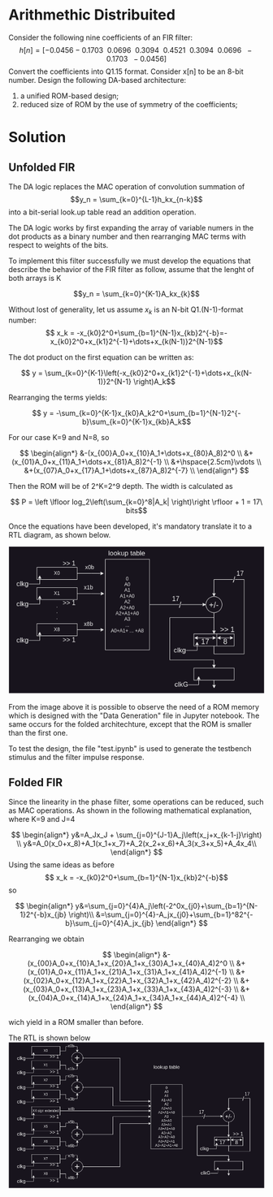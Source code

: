 # Arithmethic Distribuited

Consider the following nine coefficients of an FIR filter:
$$h[n] = [-0.0456 -0.1703 \ \ 0.0696\ \ 0.3094 \ \ 0.4521 \ \ 0.3094 \ \ 0.0696 \ \ -0.1703 \ \ -0.0456]$$
Convert the coefficients into Q1.15 format. Consider x[n] to be an 8-bit number. Design the
following DA-based architecture:
1. a unified ROM-based design;
2. reduced size of ROM by the use of symmetry of the coefficients;

# Solution
## Unfolded FIR
The DA logic replaces the MAC operation of convolution summation of
$$y_n = \sum_{k=0}^{L-1}h_kx_{n-k}$$
into a bit-serial look.up table read an addition operation.

The DA logic works by first expanding the array of variable numers in the dot products as a binary number and then rearranging MAC terms with respect to weights of the bits.

To implement this filter successfully we must develop the equations that describe the behavior of the FIR filter as follow, assume that the lenght of both arrays is K

$$y_n = \sum_{k=0}^{K-1}A_kx_{k}$$

Without lost of generality, let us assume $x_k$ is an N-bit Q1.(N-1)-format number:
$$ x_k = -x_{k0}2^0+\sum_{b=1}^{N-1}x_{kb}2^{-b}=-x_{k0}2^0+x_{k1}2^{-1}+\dots+x_{k(N-1)}2^{N-1}$$

The dot product on the first equation can be written as:

$$ y = \sum_{k=0}^{K-1}\left(-x_{k0}2^0+x_{k1}2^{-1}+\dots+x_{k(N-1)}2^{N-1} \right)A_k$$

Rearranging the terms yields:

$$ y = -\sum_{k=0}^{K-1}x_{k0}A_k2^0+\sum_{b=1}^{N-1}2^{-b}\sum_{k=0}^{K-1}x_{kb}A_k$$

For our case K=9 and N=8, so

$$
 \begin{align*}
    &-(x_{00}A_0+x_{10}A_1+\dots+x_{80}A_8)2^0 \\
    &+(x_{01}A_0+x_{11}A_1+\dots+x_{81}A_8)2^{-1} \\
    &+\hspace{2.5cm}\vdots \\
    &+(x_{07}A_0+x_{17}A_1+\dots+x_{87}A_8)2^{-7} \\
 \end{align*}
$$

Then the ROM will be of 2^K=2^9 depth. The width is calculated as

$$ P = \left \lfloor log_2\left(\sum_{k=0}^8|A_k| \right)\right \rfloor + 1 = 17\ bits$$

Once the equations have been developed, it's mandatory translate it to a RTL diagram, as shown below.

<img src="doc/DA unfolded.png">

From the image above it is possible to observe the need of a ROM memory which is designed with the "Data Generation" file in Jupyter notebook. The same occurs for the folded architechture, except that the ROM is smaller than the first one.

To test the design, the file "test.ipynb" is used to generate the testbench stimulus and the filter impulse response.

## Folded FIR
Since the linearity in the phase filter, some operations can be reduced, such as MAC operations. As shown in the following mathematical explanation, where K=9 and J=4

$$
\begin{align*}
    y&=A_Jx_J +  \sum_{j=0}^{J-1}A_j\left(x_j+x_{k-1-j}\right) \\ 
    y&=A_0(x_0+x_8)+A_1(x_1+x_7)+A_2(x_2+x_6)+A_3(x_3+x_5)+A_4x_4\\
\end{align*}
$$
Using the same ideas as before
$$ x_k = -x_{k0}2^0+\sum_{b=1}^{N-1}x_{kb}2^{-b}$$
so

$$
\begin{align*}
y&=\sum_{j=0}^{4}A_j\left(-2^0x_{j0}+\sum_{b=1}^{N-1}2^{-b}x_{jb} \right)\\
&=\sum_{j=0}^{4}-A_jx_{j0}+\sum_{b=1}^82^{-b}\sum_{j=0}^{4}A_jx_{jb}
\end{align*}
$$

Rearranging we obtain

$$
 \begin{align*}
    &-(x_{00}A_0+x_{10}A_1+x_{20}A_1+x_{30}A_1+x_{40}A_4)2^0 \\
    &+(x_{01}A_0+x_{11}A_1+x_{21}A_1+x_{31}A_1+x_{41}A_4)2^{-1} \\
    &+(x_{02}A_0+x_{12}A_1+x_{22}A_1+x_{32}A_1+x_{42}A_4)2^{-2} \\
    &+(x_{03}A_0+x_{13}A_1+x_{23}A_1+x_{33}A_1+x_{43}A_4)2^{-3} \\
    &+(x_{04}A_0+x_{14}A_1+x_{24}A_1+x_{34}A_1+x_{44}A_4)2^{-4} \\
 \end{align*}
$$

wich yield in a ROM smaller than before.

The RTL is shown below
<img src="doc/DA folded.png">